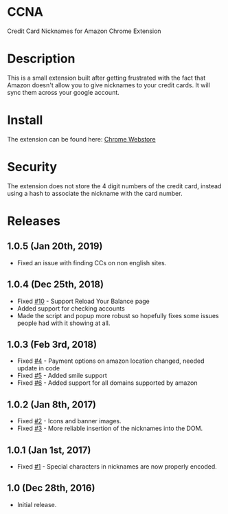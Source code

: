 # CCNA
Credit Card Nicknames for Amazon Chrome Extension

# Description
This is a small extension built after getting frustrated with the fact that Amazon doesn't allow you to give nicknames to your credit cards. It will sync them across your google account.

# Install
The extension can be found here: [Chrome Webstore](https://chrome.google.com/webstore/detail/credit-card-nicknames-for/iodihdkgnjbpkdimohmpgbcfoioebbnf "Credit Card Nicknames for Amazon Chrome Extension")

# Security
The extension does not store the 4 digit numbers of the credit card, instead using a hash to associate the nickname with the card number.

# Releases
## 1.0.5 (Jan 20th, 2019)
- Fixed an issue with finding CCs on non english sites.

## 1.0.4 (Dec 25th, 2018)
- Fixed [#10](../../issues/10) - Support Reload Your Balance page
- Added support for checking accounts
- Made the script and popup more robust so hopefully fixes some issues people had with it showing at all.

## 1.0.3 (Feb 3rd, 2018)
- Fixed [#4](../../issues/4) - Payment options on amazon location changed, needed update in code
- Fixed [#5](../../issues/5) - Added smile support
- Fixed [#6](../../issues/6) - Added support for all domains supported by amazon

## 1.0.2 (Jan 8th, 2017)
- Fixed [#2](../../issues/2) - Icons and banner images.
- Fixed [#3](../../issues/3) - More reliable insertion of the nicknames into the DOM.

## 1.0.1 (Jan 1st, 2017)
- Fixed [#1](../../issues/1) - Special characters in nicknames are now properly encoded.

## 1.0 (Dec 28th, 2016)
- Initial release.
